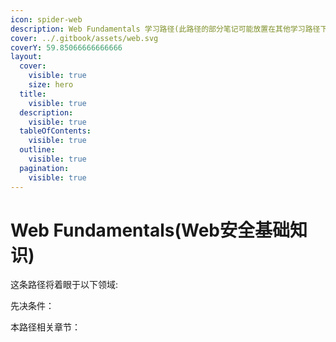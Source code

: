 ```yaml
---
icon: spider-web
description: Web Fundamentals 学习路径(此路径的部分笔记可能放置在其他学习路径下)
cover: ../.gitbook/assets/web.svg
coverY: 59.85066666666666
layout:
  cover:
    visible: true
    size: hero
  title:
    visible: true
  description:
    visible: true
  tableOfContents:
    visible: true
  outline:
    visible: true
  pagination:
    visible: true
---
```


# Web Fundamentals(Web安全基础知识)

这条路径将着眼于以下领域:



先决条件：



本路径相关章节：
